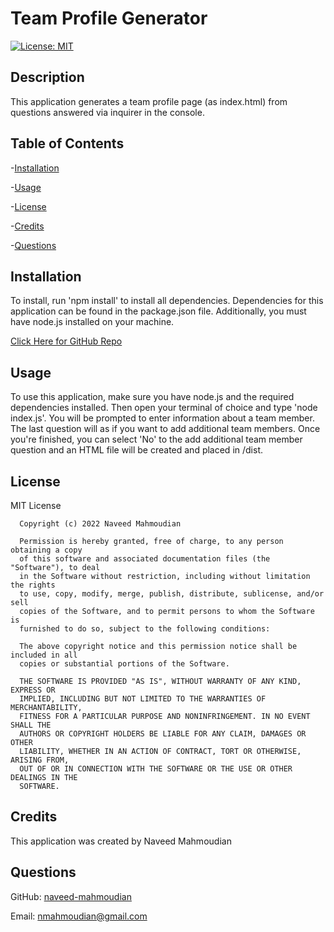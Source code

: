# Team Profile Generator

[![License: MIT](https://img.shields.io/badge/License-MIT-yellow.svg)](https://opensource.org/licenses/MIT)

## Description

This application generates a team profile page (as index.html) from questions answered via inquirer in the console.

## Table of Contents

-[Installation](#installation)

-[Usage](#usage)

-[License](#license)

-[Credits](#credits)

-[Questions](#questions)

## Installation

To install, run 'npm install' to install all dependencies. Dependencies for this application can be found in the package.json file. Additionally, you must have node.js installed on your machine.

[Click Here for GitHub Repo](https://github.com/naveed-mahmoudian/Team-Profile-Generator)

## Usage

To use this application, make sure you have node.js and the required dependencies installed. Then open your terminal of choice and type 'node index.js'. You will be prompted to enter information about a team member. The last question will as if you want to add additional team members. Once you're finished, you can select 'No' to the add additional team member question and an HTML file will be created and placed in /dist.

## License

MIT License

      Copyright (c) 2022 Naveed Mahmoudian

      Permission is hereby granted, free of charge, to any person obtaining a copy
      of this software and associated documentation files (the "Software"), to deal
      in the Software without restriction, including without limitation the rights
      to use, copy, modify, merge, publish, distribute, sublicense, and/or sell
      copies of the Software, and to permit persons to whom the Software is
      furnished to do so, subject to the following conditions:

      The above copyright notice and this permission notice shall be included in all
      copies or substantial portions of the Software.

      THE SOFTWARE IS PROVIDED "AS IS", WITHOUT WARRANTY OF ANY KIND, EXPRESS OR
      IMPLIED, INCLUDING BUT NOT LIMITED TO THE WARRANTIES OF MERCHANTABILITY,
      FITNESS FOR A PARTICULAR PURPOSE AND NONINFRINGEMENT. IN NO EVENT SHALL THE
      AUTHORS OR COPYRIGHT HOLDERS BE LIABLE FOR ANY CLAIM, DAMAGES OR OTHER
      LIABILITY, WHETHER IN AN ACTION OF CONTRACT, TORT OR OTHERWISE, ARISING FROM,
      OUT OF OR IN CONNECTION WITH THE SOFTWARE OR THE USE OR OTHER DEALINGS IN THE
      SOFTWARE.

## Credits

This application was created by Naveed Mahmoudian

## Questions

GitHub: [naveed-mahmoudian](https://www.github.com/naveed-mahmoudian/)

Email: nmahmoudian@gmail.com
